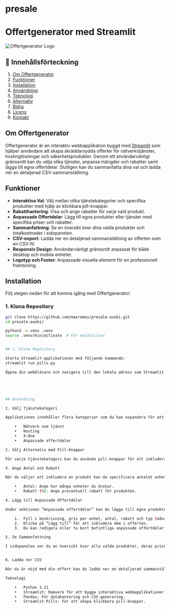 # presale


# Offertgenerator med Streamlit

![Offertgenerator Logo](https://www.avoki.com/media/s3ffirjs/avoki_logotype_white_rgb.png?width=2499&height=424&format=webp&quality=90&v=1dac2f25eb9f3d0)

## 📄 Innehållsförteckning

1. [Om Offertgenerator](#om-offertgenerator)
2. [Funktioner](#funktioner)
3. [Installation](#installation)
4. [Användning](#anvandning)
5. [Teknologi](#teknologi)
6. [Alternativ](#alternativ)
7. [Bidra](#bidra)
8. [Licens](#licens)
9. [Kontakt](#kontakt)

## Om Offertgenerator

Offertgenerator är en interaktiv webbapplikation byggd med [Streamlit](https://streamlit.io/) som hjälper användare att skapa skräddarsydda offerter för nätverkstjänster, hostinglösningar och säkerhetsprodukter. 
Genom ett användarvänligt gränssnitt kan du välja olika tjänster, anpassa mängder och rabatter samt lägga till egna offertdelar. Slutligen kan du sammanfatta dina val och ladda ner en detaljerad CSV-sammanställning.

## Funktioner

- **Interaktiva Val**: Välj mellan olika tjänstekategorier och specifika produkter med hjälp av klickbara pill-knappar.
- **Rabatthantering**: Visa och ange rabatter för varje vald produkt.
- **Anpassade Offertdelar**: Lägg till egna produkter eller tjänster med specifika priser och rabatter.
- **Sammanfattning**: Se en översikt över dina valda produkter och totalkostnader i sidopanelen.
- **CSV-export**: Ladda ner en detaljerad sammanställning av offerten som en CSV-fil.
- **Responsiv Design**: Användarvänligt gränssnitt anpassat för både desktop och mobila enheter.
- **Logotyp och Footer**: Anpassade visuella element för en professionell framtoning.

## Installation

Följ stegen nedan för att komma igång med Offertgenerator:

### 1. Klona Repository

```bash
git clone https://github.com/maxremes/presale-avoki.git
cd presale-avoki/

python3 -m venv .venv
source .venv/bin/activate  # För macOS/Linux


## 1. Klona Repository

Starta Streamlit-applikationen med följande kommando:
streamlit run pills.py

Öppna din webbläsare och navigera till den lokala adress som Streamlit tillhandahåller (vanligtvis http://localhost:8501).





## Användning

1. Välj Tjänstekategori

Applikationen innehåller flera kategorier som du kan expandera för att välja specifika tjänster:

	•	Nätverk som tjänst
	•	Hosting
	•	X-One
	•	Anpassade offertdelar

2. Välj Alternativ med Pill-Knappar

För varje tjänstekategori kan du använda pill-knappar för att inkludera eller exkludera specifika produkter:

3. Ange Antal och Rabatt

När du väljer att inkludera en produkt kan du specificera antalet enheter och eventuella rabatter:

	•	Antal: Ange hur många enheter du önskar.
	•	Rabatt (%): Ange procentuell rabatt för produkten.

4. Lägg till Anpassade Offertdelar

Under sektionen “Anpassade offertdelar” kan du lägga till egna produkter eller tjänster:

	1.	Fyll i beskrivning, pris per enhet, antal, rabatt och typ (månadskostnad eller engångskostnad).
	2.	Klicka på “Lägg till” för att inkludera dem i offerten.
	3.	Du kan redigera eller ta bort befintliga anpassade offertdelar.

5. Se Sammanfattning

I sidopanelen ser du en översikt över alla valda produkter, deras priser, rabatter och totalkostnader:


6. Ladda ner CSV

När du är nöjd med din offert kan du ladda ner en detaljerad sammanställning som en CSV-fil genom att klicka på knappen “Ladda ner sammanfattning som CSV”.

Teknologi

	•	Python 3.11
	•	Streamlit: Ramverk för att bygga interaktiva webbapplikationer.
	•	Pandas: För datahantering och CSV-generering.
	•	Streamlit-Pills: För att skapa klickbara pill-knappar.



